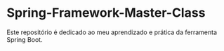 # Spring-Framework-Master-Class
Este repositório é dedicado ao meu aprendizado e prática da ferramenta Spring Boot.
